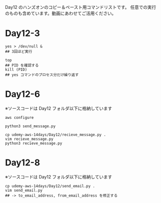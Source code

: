Day12 のハンズオンのコピー＆ペースト用コマンドリストです。
任意での実行のものも含めています。動画にあわせてご活用ください。

# Day12-3
```
yes > /dev/null &
## 3回ほど実行

top 
## PID を確認する
kill (PID) 
## yes コマンドのプロセス分だけ繰り返す
```

# Day12-6
※ソースコードは Day12 フォルダ以下に格納しています
```
aws configure

python3 send_message.py 

cp udemy-aws-14days/Day12/recieve_message.py .
vim recieve_message.py
python3 recieve_message.py 
```

# Day12-8
※ソースコードは Day12 フォルダ以下に格納しています
```
cp udemy-aws-14days/Day12/send_email.py .
vim send_email.py
## -> to_email_address, from_email_address を修正する
```
